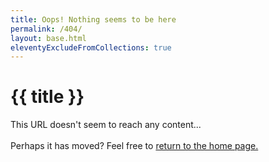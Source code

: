 ```yaml
---
title: Oops! Nothing seems to be here
permalink: /404/
layout: base.html
eleventyExcludeFromCollections: true
---
```

<h1>{{ title }}</h1>
<div id="four-oh-four">
  <p>This URL doesn't seem to reach any content...<br><br>Perhaps it has moved? Feel free to <a href="/">return to the home page.</a></p>
</div>
